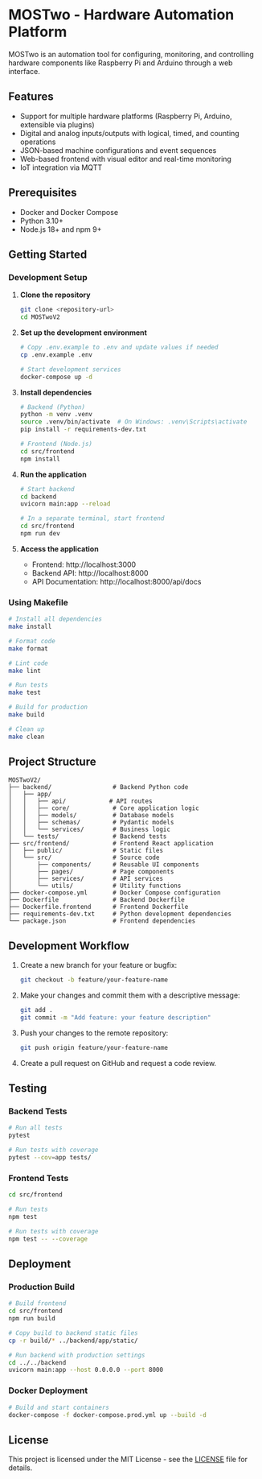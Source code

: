 # MOSTwo - Hardware Automation Platform

MOSTwo is an automation tool for configuring, monitoring, and controlling hardware components like Raspberry Pi and Arduino through a web interface.

## Features

- Support for multiple hardware platforms (Raspberry Pi, Arduino, extensible via plugins)
- Digital and analog inputs/outputs with logical, timed, and counting operations
- JSON-based machine configurations and event sequences
- Web-based frontend with visual editor and real-time monitoring
- IoT integration via MQTT

## Prerequisites

- Docker and Docker Compose
- Python 3.10+
- Node.js 18+ and npm 9+

## Getting Started

### Development Setup

1. **Clone the repository**
   ```bash
   git clone <repository-url>
   cd MOSTwoV2
   ```

2. **Set up the development environment**
   ```bash
   # Copy .env.example to .env and update values if needed
   cp .env.example .env
   
   # Start development services
   docker-compose up -d
   ```

3. **Install dependencies**
   ```bash
   # Backend (Python)
   python -m venv .venv
   source .venv/bin/activate  # On Windows: .venv\Scripts\activate
   pip install -r requirements-dev.txt
   
   # Frontend (Node.js)
   cd src/frontend
   npm install
   ```

4. **Run the application**
   ```bash
   # Start backend
   cd backend
   uvicorn main:app --reload
   
   # In a separate terminal, start frontend
   cd src/frontend
   npm run dev
   ```

5. **Access the application**
   - Frontend: http://localhost:3000
   - Backend API: http://localhost:8000
   - API Documentation: http://localhost:8000/api/docs

### Using Makefile

```bash
# Install all dependencies
make install

# Format code
make format

# Lint code
make lint

# Run tests
make test

# Build for production
make build

# Clean up
make clean
```

## Project Structure

```
MOSTwoV2/
├── backend/                 # Backend Python code
│   ├── app/
│   │   ├── api/            # API routes
│   │   ├── core/            # Core application logic
│   │   ├── models/          # Database models
│   │   ├── schemas/         # Pydantic models
│   │   └── services/        # Business logic
│   └── tests/               # Backend tests
├── src/frontend/            # Frontend React application
│   ├── public/              # Static files
│   └── src/                 # Source code
│       ├── components/      # Reusable UI components
│       ├── pages/           # Page components
│       ├── services/        # API services
│       └── utils/           # Utility functions
├── docker-compose.yml       # Docker Compose configuration
├── Dockerfile               # Backend Dockerfile
├── Dockerfile.frontend      # Frontend Dockerfile
├── requirements-dev.txt     # Python development dependencies
└── package.json             # Frontend dependencies
```

## Development Workflow

1. Create a new branch for your feature or bugfix:
   ```bash
   git checkout -b feature/your-feature-name
   ```

2. Make your changes and commit them with a descriptive message:
   ```bash
   git add .
   git commit -m "Add feature: your feature description"
   ```

3. Push your changes to the remote repository:
   ```bash
   git push origin feature/your-feature-name
   ```

4. Create a pull request on GitHub and request a code review.

## Testing

### Backend Tests
```bash
# Run all tests
pytest

# Run tests with coverage
pytest --cov=app tests/
```

### Frontend Tests
```bash
cd src/frontend

# Run tests
npm test

# Run tests with coverage
npm test -- --coverage
```

## Deployment

### Production Build
```bash
# Build frontend
cd src/frontend
npm run build

# Copy build to backend static files
cp -r build/* ../backend/app/static/

# Run backend with production settings
cd ../../backend
uvicorn main:app --host 0.0.0.0 --port 8000
```

### Docker Deployment
```bash
# Build and start containers
docker-compose -f docker-compose.prod.yml up --build -d
```

## License

This project is licensed under the MIT License - see the [LICENSE](LICENSE) file for details.
